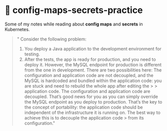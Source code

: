 # 🔐 config-maps-secrets-practice
Some of my notes while reading about **config maps** and **secrets** in Kubernetes.

> " Consider the following problem:
> 1. You deploy a Java application to the development environment for testing.
> 2. After the tests, the app is ready for production, and you need to deploy it. However, the MySQL
> endpoint for production is different from the one in development. There are two possibilities here:
> The configuration and application code are not decoupled, and the MySQL is hardcoded and bundled within the application code: you are stuck and need to rebuild the whole app after editing the > > application code.
> The configuration and application code are decoupled. That’s good news for you as you can simply override the MySQL endpoint as you deploy to production.
> That’s the key to the concept of portability: the application code should be independent of the infrastructure it is running on. The best way to achieve this is to decouple the application code > from its configuration."

